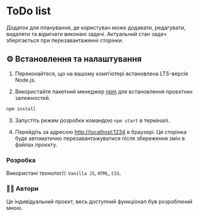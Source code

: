 # ToDo list

Додаток для планування, де користувач може додавати, редагувати, видаляти та
відмічати виконані задачі. Актуальний стан задач зберігається при
перезавантаженні сторінки.

## ⚙️ Встановлення та налаштування

1. Переконайтеся, що на вашому компʼютері встановлена LTS-версія Node.js.

2. Використайте пакетний менеджер [npm](https://docs.npmjs.com/about-npm) для
   встановлення проєктних залежностей.

```bash
npm install
```

3. Запустіть режим розробки командою `npm start` в терміналі.

4. Перейдіть за адресою [http://localhost:1234](http://localhost:1234) в
   браузері. Ця сторінка буде автоматично перезавантажуватися після збереження
   змін в файлах проєкту.

### Розробка

Використані технології: `Vanilla JS`, `HTML`, `CSS`.

### 👩‍💻 Автори

Це індивідуальний проєкт, весь доступний функціонал був розроблений мною.
